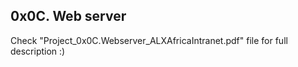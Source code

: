 ## 0x0C. Web server

Check "Project_0x0C.Webserver_ALXAfricaIntranet.pdf" file for full description :)
